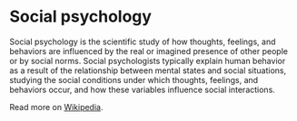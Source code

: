 # Social psychology

Social psychology is the scientific study of how thoughts, feelings, and behaviors are influenced by the real or imagined presence of other people or by social norms. Social psychologists typically explain human behavior as a result of the relationship between mental states and social situations, studying the social conditions under which thoughts, feelings, and behaviors occur, and how these variables influence social interactions.

Read more on [Wikipedia](https://en.wikipedia.org/wiki/Social_psychology).
